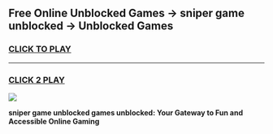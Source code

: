 
## Free Online Unblocked Games → sniper game unblocked → Unblocked Games
<h3>
<a href="https://premium.freeplayer.one?title=sniper_game_unblocked&ref=21F">CLICK TO PLAY</a></h3>
<hr>

<h3>
<a href="https://premium.freeplayer.one?title=sniper_game_unblocked&ref=21F">CLICK 2 PLAY</a>
  
</h3>

<a href="https://premium.freeplayer.one?title=sniper_game_unblocked&ref=21F/"><img src="https://clearcache.store/games.png"></a>


**sniper game unblocked games unblocked: Your Gateway to Fun and Accessible Online Gaming**

